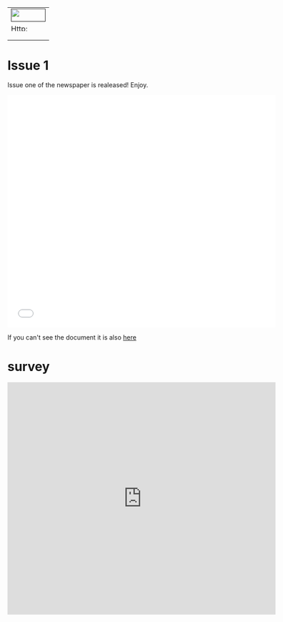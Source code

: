 <table WIDTH=77 CELLSPACING=0 BORDER=0 CELLPADDING=0><tr><td HEIGHT=29 WIDTH=77><a HREF="" TARGET='_blank'><img BORDER=0 ALT="" HEIGHT=29 SRC="http://www.image-free-counter.net/iodidesf1/citer.shtml?m=448988889" WIDTH=77></a></td></tr><tr><td HEIGHT=15><a HREF="http://www.free-counter-plus.com/" TARGET='_blank'><img BORDER=0 SRC="http://www.image-free-counter.net/envelopeT118.gif" HEIGHT=15 ALT="Http://www.free-counter-plus.com" WIDTH=42></a><a HREF="http://www.free-counter-plus.com/counter/stats/stats.asp?id=555571690" TARGET='_blank'><img BORDER=0 ALT="" HEIGHT=15 SRC="http://www.image-free-counter.net/trappose~b9c.jpg" WIDTH=35></a></td></tr><tr ALIGN='Center'><td COLSPAN=2 HEIGHT=16></td></tr></table>

# Issue 1 
Issue one of the newspaper is realeased! Enjoy.

<embed src="ENN.pdf" type="application/pdf" width="600" height="520" />

If you can't see the document it is also <a href="https://drive.google.com/file/d/0B2Xi9N_rGI-IMWl2Rjk4MDVuUGZtc1FuR0Z4RWdkRHViaDJ3/view?usp=sharing">here</a>

# survey

<iframe src="https://docs.google.com/forms/d/e/1FAIpQLSetx7qlvTG9dDMizOda1P6LzRDckdbTscTR0md2TbEZMpOJMg/viewform?embedded=true" width="600" height="520" frameborder="0" marginheight="0" marginwidth="0">Loading...</iframe>
<br>

